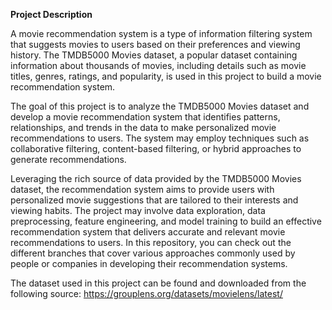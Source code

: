 **Project Description**

A movie recommendation system is a type of information filtering system that suggests movies to users based on their preferences and viewing history. The TMDB5000 Movies dataset, a popular dataset containing information about thousands of movies, including details such as movie titles, genres, ratings, and popularity, is used in this project to build a movie recommendation system.

The goal of this project is to analyze the TMDB5000 Movies dataset and develop a movie recommendation system that identifies patterns, relationships, and trends in the data to make personalized movie recommendations to users. The system may employ techniques such as collaborative filtering, content-based filtering, or hybrid approaches to generate recommendations.

Leveraging the rich source of data provided by the TMDB5000 Movies dataset, the recommendation system aims to provide users with personalized movie suggestions that are tailored to their interests and viewing habits. The project may involve data exploration, data preprocessing, feature engineering, and model training to build an effective recommendation system that delivers accurate and relevant movie recommendations to users. In this repository, you can check out the different branches that cover various approaches commonly used by people or companies in developing their recommendation systems.

The dataset used in this project can be found and downloaded from the following source: https://grouplens.org/datasets/movielens/latest/
